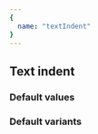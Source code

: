 ```yaml
---
{
  name: "textIndent"
}
---
```


## Text indent

### Default values
<!-- defaults.values.start -->
<!-- defaults.values.end -->


### Default variants
<!-- defaults.variants.start -->
<!-- defaults.variants.end -->
